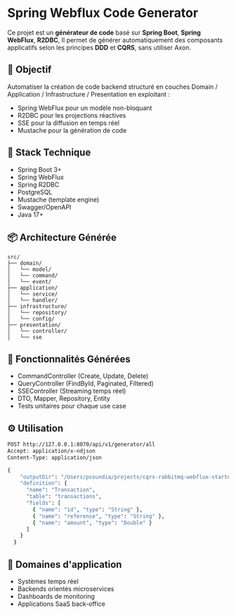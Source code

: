 # Spring Webflux Code Generator

Ce projet est un **générateur de code** basé sur **Spring Boot**, **Spring WebFlux**, **R2DBC**, Il permet de générer automatiquement des composants applicatifs selon les principes **DDD** et **CQRS**, sans utiliser Axon.

## 🚀 Objectif

Automatiser la création de code backend structuré en couches Domain / Application / Infrastructure / Presentation en exploitant :

- Spring WebFlux pour un modèle non-bloquant
- R2DBC pour les projections réactives
- SSE pour la diffusion en temps réel
- Mustache pour la génération de code

## 💠 Stack Technique

- Spring Boot 3+
- Spring WebFlux
- Spring R2DBC
- PostgreSQL
- Mustache (template engine)
- Swagger/OpenAPI
- Java 17+

## 📦 Architecture Générée

```
src/
├── domain/
│   └── model/
│   └── command/
│   └── event/
├── application/
│   └── service/
│   └── handler/
├── infrastructure/
│   └── repository/
│   └── config/
├── presentation/
│   └── controller/
│   └── sse
```

## 🔄 Fonctionnalités Générées

- CommandController (Create, Update, Delete)
- QueryController (FindById, Paginated, Filtered)
- SSEController (Streaming temps réel)
- DTO, Mapper, Repository, Entity
- Tests unitaires pour chaque use case

## ⚙️ Utilisation

```bash
POST http://127.0.0.1:8070/api/v1/generator/all
Accept: application/x-ndjson
Content-Type: application/json

{
    "outputDir": "/Users/pcoundia/projects/cqrs-rabbitmq-webflux-starter/src/main/java/com/pcoundia/transactions",
    "definition": {
      "name": "Transaction",
      "table": "transactions",
      "fields": [
        { "name": "id", "type": "String" },
        { "name": "reference", "type": "String" },
        { "name": "amount", "type": "Double" }
      ]
    }
  }
```

## 📱 Domaines d'application

- Systèmes temps réel
- Backends orientés microservices
- Dashboards de monitoring
- Applications SaaS back-office
 